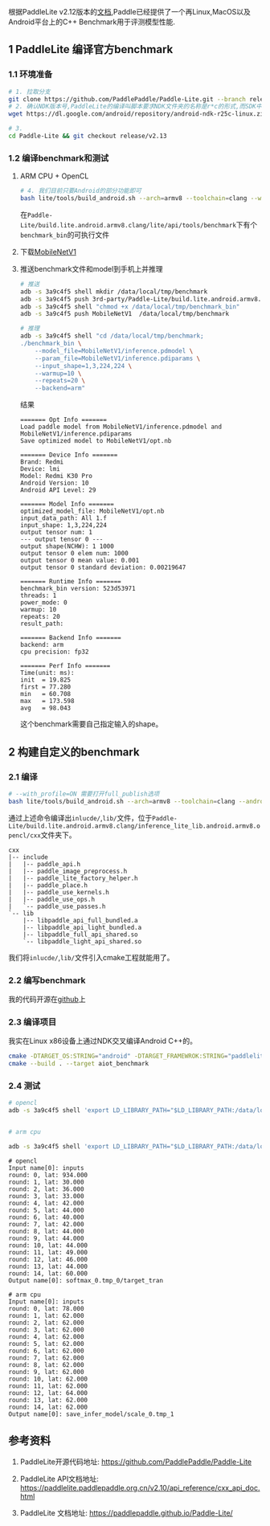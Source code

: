 
根据PaddleLite v2.12版本的[文档](https://www.paddlepaddle.org.cn/lite/v2.12/performance/benchmark_tools.html),Paddle已经提供了一个再Linux,MacOS以及Android平台上的C++ Benchmark用于评测模型性能.

## 1 PaddleLite 编译官方benchmark

### 1.1 环境准备

```bash
# 1. 拉取分支
git clone https://github.com/PaddlePaddle/Paddle-Lite.git --branch release/v2.13
# 2. 确认NDK版本号,PaddleLite的编译叫脚本要求NDK文件夹的名称是r*c的形式,而SDK中的NDK版本是版本号的形式,所以我们手动下载NDK
wget https://dl.google.com/android/repository/android-ndk-r25c-linux.zip

# 3.
cd Paddle-Lite && git checkout release/v2.13

```

### 1.2 编译benchmark和测试

1. ARM CPU + OpenCL

    ```bash
    # 4. 我们目前只要Android的部分功能即可
    bash lite/tools/build_android.sh --arch=armv8 --toolchain=clang --with_opencl=ON --with_profile=ON --android_api_level=27 --with_benchmark=ON full_publish


    ```

    在`Paddle-Lite/build.lite.android.armv8.clang/lite/api/tools/benchmark`下有个`benchmark_bin`的可执行文件

2. 下载[MobileNetV1](https://paddle-inference-dist.bj.bcebos.com/AI-Rank/mobile/MobileNetV1.tar.gz)

3. 推送benchmark文件和model到手机上并推理

    ```bash
    # 推送
    adb -s 3a9c4f5 shell mkdir /data/local/tmp/benchmark
    adb -s 3a9c4f5 push 3rd-party/Paddle-Lite/build.lite.android.armv8.clang/lite/api/tools/benchmark/benchmark_bin /data/local/tmp/benchmark
    adb -s 3a9c4f5 shell "chmod +x /data/local/tmp/benchmark_bin"
    adb -s 3a9c4f5 push MobileNetV1  /data/local/tmp/benchmark
    
    # 推理
    adb -s 3a9c4f5 shell "cd /data/local/tmp/benchmark;
    ./benchmark_bin \
        --model_file=MobileNetV1/inference.pdmodel \
        --param_file=MobileNetV1/inference.pdiparams \
        --input_shape=1,3,224,224 \
        --warmup=10 \
        --repeats=20 \
        --backend=arm"

    ```
    
    结果

    ```text
    ======= Opt Info =======
    Load paddle model from MobileNetV1/inference.pdmodel and MobileNetV1/inference.pdiparams
    Save optimized model to MobileNetV1/opt.nb

    ======= Device Info =======
    Brand: Redmi
    Device: lmi
    Model: Redmi K30 Pro
    Android Version: 10
    Android API Level: 29

    ======= Model Info =======
    optimized_model_file: MobileNetV1/opt.nb
    input_data_path: All 1.f
    input_shape: 1,3,224,224
    output tensor num: 1
    --- output tensor 0 ---
    output shape(NCHW): 1 1000 
    output tensor 0 elem num: 1000
    output tensor 0 mean value: 0.001
    output tensor 0 standard deviation: 0.00219647

    ======= Runtime Info =======
    benchmark_bin version: 523d53971
    threads: 1
    power_mode: 0
    warmup: 10
    repeats: 20
    result_path: 

    ======= Backend Info =======
    backend: arm
    cpu precision: fp32

    ======= Perf Info =======
    Time(unit: ms):
    init  = 19.825      
    first = 77.280      
    min   = 60.708      
    max   = 173.598     
    avg   = 98.043
    ```

    这个benchmark需要自己指定输入的shape。


## 2 构建自定义的benchmark

### 2.1 编译

```bash
# --with_profile=ON 需要打开full_publish选项
bash lite/tools/build_android.sh --arch=armv8 --toolchain=clang --android_stl=c++_shared --with_opencl=ON --with_profile=ON --android_api_level=27 full_publish
```

通过上述命令编译出`inlucde/`,`lib/`文件，位于`Paddle-Lite/build.lite.android.armv8.clang/inference_lite_lib.android.armv8.opencl/cxx`文件夹下。

```Text
cxx
|-- include
|   |-- paddle_api.h
|   |-- paddle_image_preprocess.h
|   |-- paddle_lite_factory_helper.h
|   |-- paddle_place.h
|   |-- paddle_use_kernels.h
|   |-- paddle_use_ops.h
|   `-- paddle_use_passes.h
`-- lib
    |-- libpaddle_api_full_bundled.a
    |-- libpaddle_api_light_bundled.a
    |-- libpaddle_full_api_shared.so
    `-- libpaddle_light_api_shared.so
```
我们将`inlucde/`,`lib/`文件引入cmake工程就能用了。

### 2.2 编写benchmark
我的代码开源在[github](https://github.com/SheepHuan/UnifiedModelBenchmark/blob/onnxruntime_android/src/paddlelite_android.cpp)上


### 2.3 编译项目

我实在Linux x86设备上通过NDK交叉编译Android C++的。

```bash
cmake -DTARGET_OS:STRING="android" -DTARGET_FRAMEWROK:STRING="paddlelite" -DCMAKE_TOOLCHAIN_FILE="/root/android_sdk/ndk/25.0.8775105/build/cmake/android.toolchain.cmake" -DANDROID_ABI="arm64-v8a" -DANDROID_PLATFORM=android-29 -G "Ninja" ..
cmake --build . --target aiot_benchmark
```

### 2.4 测试

```bash
# opencl
adb -s 3a9c4f5 shell 'export LD_LIBRARY_PATH="$LD_LIBRARY_PATH:/data/local/tmp/hcp/libs" && /data/local/tmp/hcp/aiot_benchmark --graph="/data/local/tmp/hcp/MobileNetV1" --graph_is_dir=true --nums_warmnup=10 --nums_run=15 --num_threads=1 --cpu_power_mode=0 --backend=opencl --input_shape=1,3,224,224'


# arm cpu

adb -s 3a9c4f5 shell 'export LD_LIBRARY_PATH="$LD_LIBRARY_PATH:/data/local/tmp/hcp/libs" && /data/local/tmp/hcp/aiot_benchmark --graph="/data/local/tmp/hcp/MobileNetV1" --graph_is_dir=true --nums_warmnup=10 --nums_run=15 --num_threads=1 --cpu_power_mode=0 --backend=arm --input_shape=1,3,224,224'

```

```text
# opencl
Input name[0]: inputs
round: 0, lat: 934.000
round: 1, lat: 30.000
round: 2, lat: 36.000
round: 3, lat: 33.000
round: 4, lat: 42.000
round: 5, lat: 44.000
round: 6, lat: 40.000
round: 7, lat: 42.000
round: 8, lat: 44.000
round: 9, lat: 44.000
round: 10, lat: 44.000
round: 11, lat: 49.000
round: 12, lat: 46.000
round: 13, lat: 44.000
round: 14, lat: 60.000
Output name[0]: softmax_0.tmp_0/target_tran

# arm cpu
Input name[0]: inputs
round: 0, lat: 78.000
round: 1, lat: 62.000
round: 2, lat: 62.000
round: 3, lat: 62.000
round: 4, lat: 62.000
round: 5, lat: 62.000
round: 6, lat: 62.000
round: 7, lat: 62.000
round: 8, lat: 62.000
round: 9, lat: 62.000
round: 10, lat: 62.000
round: 11, lat: 62.000
round: 12, lat: 64.000
round: 13, lat: 62.000
round: 14, lat: 62.000
Output name[0]: save_infer_model/scale_0.tmp_1

```
## 参考资料

1. PaddleLite开源代码地址: https://github.com/PaddlePaddle/Paddle-Lite

2. PaddleLite API文档地址: https://paddlelite.paddlepaddle.org.cn/v2.10/api_reference/cxx_api_doc.html

3. PaddleLite 文档地址: https://paddlepaddle.github.io/Paddle-Lite/
